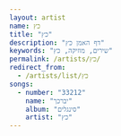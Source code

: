```yaml
---
layout: artist
name: כץ
title: "כץ"
description: "דף האמן כץ"
keywords: "שירים, מוזיקה, כץ"
permalink: /artists/כץ/
redirect_from:
  - /artists/list/כץ
songs:
  - number: "33212"
    name: "יברכך"
    album: "סינגלים"
    artist: "כץ"
---
```

